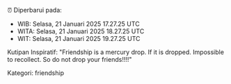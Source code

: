 ⏰ Diperbarui pada:
- WIB: Selasa, 21 Januari 2025 17.27.25 UTC
- WITA: Selasa, 21 Januari 2025 18.27.25 UTC
- WIT: Selasa, 21 Januari 2025 19.27.25 UTC

Kutipan Inspiratif:
"Friendship is a mercury drop. If it is dropped. Impossible to recollect. So do not drop your friends!!!!"


Kategori: friendship

